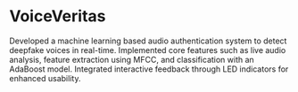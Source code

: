 # VoiceVeritas
Developed a machine learning based audio authentication system to detect deepfake voices in real-time. Implemented core features such as live audio analysis, feature extraction using MFCC, and classification with an AdaBoost model. Integrated interactive feedback through LED indicators for enhanced usability.
